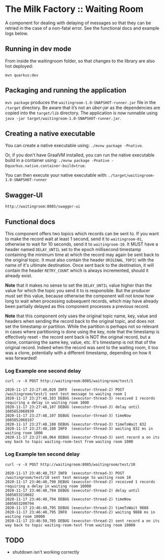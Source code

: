 # The Milk Factory :: Waiting Room

A component for dealing with delaying of messages so that they can be retried
in the case of a non-fatal error. See the functional docs and example logs below.

## Running in dev mode

From inside the waitingroom folder, so that changes to the library are also hot deployed:

```
mvn quarkus:dev
```

## Packaging and running the application

`mvn package` produces the `waitingroom-1.0-SNAPSHOT-runner.jar` file in the `/target` directory.
Be aware that it’s not an _über-jar_ as the dependencies are copied into the `target/lib` directory.
The application is now runnable using `java -jar target/waitingroom-1.0-SNAPSHOT-runner.jar`.

## Creating a native executable

You can create a native executable using: `./mvnw package -Pnative`.

Or, if you don't have GraalVM installed, 
you can run the native executable build in a container using: 
`./mvnw package -Pnative -Dquarkus.native.container-build=true`.

You can then execute your native executable with: `./target/waitingroom-1.0-SNAPSHOT-runner`

## Swagger-UI

    http://waitingroom:8085/swagger-ui

## Functional docs

This component offers two topics which records can be sent to. If you want to make the record wait at least 1 second,
send it to `waitingroom-01`, otherwise to wait for 10 seconds, send it to `waitingroom-10`. It MUST have a header named
`DELAY_UNTIL` set to the epoch millisecond timestamp containing the minimum time at which the record may again be sent
back to the original topic. It must also contain the header `ORIGINAL_TOPIC` with the name of it's ultimate destination.
Once sent back to the destination, it will contain the header `RETRY_COUNT` which is always incremented, should it 
already exist. 

**Note** that it makes no sense to set the `DELAY_UNTIL` value higher than the value for which the topic 
you send it to is responsible. But the producer must set this value, because otherwise the component will not know
how long to wait when processing subsequent records, which may have already been partially delayed as this component 
processes a previous record. 

**Note** that this component only uses the original topic name, key, value and headers when sending the record back
to the original topic, and does not set the timestamp or partition. While the partition is perhaps not so relevant
in cases where partitioning is done using the key, note that the timestamp is effectively reset - the record sent back
is NOT the original record, but a clone, containing the same key, value, etc.  It's timestamp is not that of the
original record. Indeed when the record was sent to the waiting room, it too was a clone, potentially with a different
timestamp, depending on how it was forwarded!

### Log Example one second delay

    curl -v -X POST http://waitingroom:8085/waitingroom/test/1

    2020-11-17 23:27:48,020 INFO  (executor-thread-2) POST /waitingroom/test/1 sent test message to waiting room 1
    2020-11-17 23:27:48,103 DEBUG (executor-thread-3) received 1 records requiring a delay in waiting room 1000
    2020-11-17 23:27:48,107 DEBUG (executor-thread-3) delay until 1605652068939
    2020-11-17 23:27:48,107 DEBUG (executor-thread-3) timeNow     1605652068107
    2020-11-17 23:27:48,108 DEBUG (executor-thread-3) timeToWait 832
    2020-11-17 23:27:48,108 INFO  (executor-thread-3) waiting 832 ms in waiting room 1000
    2020-11-17 23:27:48,964 DEBUG (executor-thread-3) sent record a on its way back to topic waiting-room-test from waiting room 1000

### Log Example ten second delay

    curl -v -X POST http://waitingroom:8085/waitingroom/test/10

    2020-11-17 23:46:40,757 INFO  (executor-thread-3) POST /waitingroom/test/10 sent test message to waiting room 10
    2020-11-17 23:46:40,790 DEBUG (executor-thread-2) received 1 records requiring a delay in waiting room 10000
    2020-11-17 23:46:40,794 DEBUG (executor-thread-2) delay until 1605653210682
    2020-11-17 23:46:40,794 DEBUG (executor-thread-2) timeNow     1605653200794
    2020-11-17 23:46:40,795 DEBUG (executor-thread-2) timeToWait 9888
    2020-11-17 23:46:40,795 INFO  (executor-thread-2) waiting 9888 ms in waiting room 10000
    2020-11-17 23:46:50,705 DEBUG (executor-thread-2) sent record a on its way back to topic waiting-room-test from waiting room 10000
    
## TODO

- shutdown isn't working correctly
